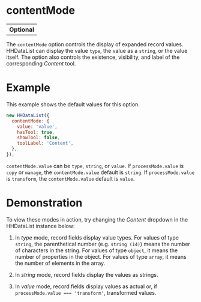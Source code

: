 # contentMode

<table class="options-table"><tr><th>Optional</th></tr></table>

The `contentMode` option controls the display of expanded record values. HHDataList can display the value `type`, the value as a `string`, or the value itself. The option also controls the existence, visibility, and label of the corresponding *Content* tool.

# Example

This example shows the default values for this option.

``` js nonum
new HHDataList({
  contentMode: { 
    value: 'value',
    hasTool: true,
    showTool: false,
    toolLabel: 'Content',
  },
});
```

`contentMode.value` can be `type`, `string`, or `value`. If `processMode.value` is `copy` or `manage`, the `contentMode.value` default is `string`. If `processMode.value` is `transform`, the `contentMode.value` default is `value`. 

# Demonstration

To view these modes in action, try changing the *Content* dropdown in the HHDataList instance below:

<div id="datalist" class="hh-data-list my-4"></div>
<script>
  var options = new DLTreesOptions002('datalist');
  options.contentMode.showTool = true;
  options.contentMode.value = 'type';
  options.descriptions.value = false;
  options.expand.value = true;
  options.expand.showTool = false;
  options.processMode.showTool = true;
  options.processMode.value = 'transform';
  options.queryParams.limit.default = 1;
  options.queryParams.limit.showTool = false;
  options.themeDefinition.name = 'thistle';
  new HHDataList(options);
</script>

1. In *type* mode, record fields display value types. For values of type `string`, the parenthetical number (e.g. `string (14)`) means the number of characters in the string. For values of type `object`, it means the number of properties in the object. For values of type `array`, it means the number of elements in the array.

1. In *string* mode, record fields display the values as strings.

1. In *value* mode, record fields display values as actual or, if `processMode.value === 'transform'`, transformed values.